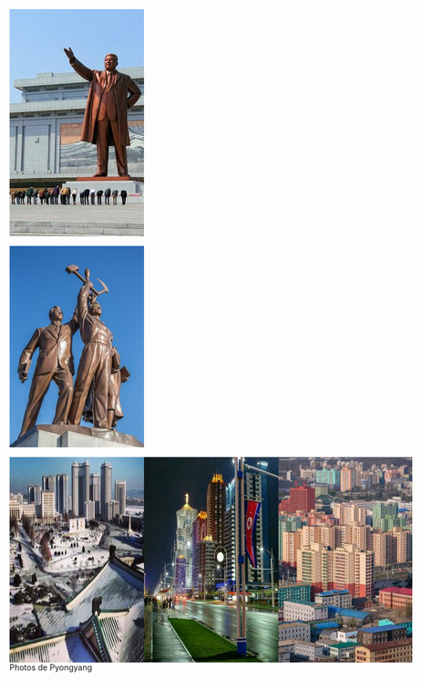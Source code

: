 ![Status de Kim Il-sung](./img/status_kim.jpg)

![Status Juche](./img/status_juche.jpg)

<div style="display: flex; justify-content: space-around;">
  <img src="./img/hiver_pyongyang.jpg" alt="Hiver à Pyongyang" width="300px">
  <img src="./img/nuit_pyongyang.jpg" alt="Photo de nuit à Pyongyang" width="300px">
  <img src="./img/vue_juche.jpg" alt="Vue depuis la tour de Juche width="300px">
</div>
<figcaption>Photos de Pyongyang</figcaption>